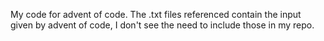 My code for advent of code. The .txt files referenced contain the input given by advent of code, I don't see the need to include those in my repo.
